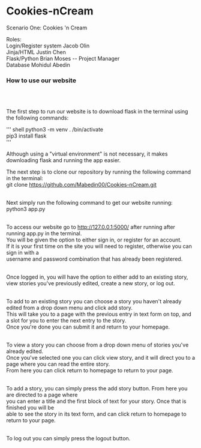# Cookies-nCream

Scenario One: Cookies 'n Cream

Roles:                                </br>
Login/Register system   Jacob Olin </br>
Jinja/HTML			        Justin Chen </br>
Flask/Python	          Brian Moses -- Project Manager </br>
Database 				        Mohidul Abedin </br>

<h3>How to use our website</h3></br></br>

The first step to run our website is to download flask in the terminal using the following commands:</br>

''' shell
python3 -m venv <virtual environment name>
. <virtual environment name>/bin/activate</br>
pip3 install flask</br>
'''

Although using a "virtual environment" is not necessary, it makes downloading flask and running the app easier.

The next step is to clone our repository by running the following command in the terminal:</br>
git clone https://github.com/Mabedin00/Cookies-nCream.git </br></br>

Next simply run the following command to get our website running:</br>
python3 app.py</br></br>

To access our website go to http://127.0.0.1:5000/ after running after running app.py in the terminal. </br>
You will be given the option to either sign in, or register for an account.</br>
If it is your first time on the site you will need to register, otherwise you can sign in with a </br>
username and password combination that has already been registered.</br></br>

Once logged in, you will have the option to either add to an existing story, </br>
view stories you've previously edited, create a new story, or log out.</br></br>

To add to an existing story you can choose a story you haven't already edited from a drop down menu and click add story.</br>
This will take you to a page with the previous entry in text form on top, and a slot for you to enter the next entry to the story.</br>
Once you're done you can submit it and return to your homepage.</br></br>

To view a story you can choose from a drop down menu of stories you've already edited. </br>
Once you've selected one you can click view story, and it will direct you to a page where you can read the entire story.<br>
From here you can click return to homepage to return to your page.</br></br>

To add a story, you can simply press the add story button. From here you are directed to a page where </br>
you can enter a title and the first block of text for your story. Once that is finished you will be </br>
able to see the story in its text form, and can click return to homepage to return to your page.</br></br>

To log out you can simply press the logout button.
